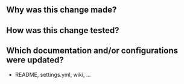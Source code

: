 ## Why was this change made?



## How was this change tested?



## Which documentation and/or configurations were updated?
- README, settings.yml, wiki, ...
